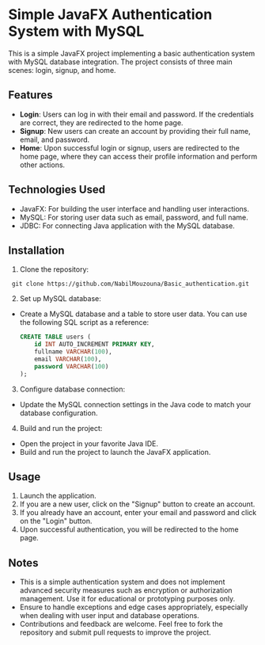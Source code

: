 # Simple JavaFX Authentication System with MySQL

This is a simple JavaFX project implementing a basic authentication system with MySQL database integration. The project consists of three main scenes: login, signup, and home.

## Features

- **Login**: Users can log in with their email and password. If the credentials are correct, they are redirected to the home page.
- **Signup**: New users can create an account by providing their full name, email, and password.
- **Home**: Upon successful login or signup, users are redirected to the home page, where they can access their profile information and perform other actions.

## Technologies Used

- JavaFX: For building the user interface and handling user interactions.
- MySQL: For storing user data such as email, password, and full name.
- JDBC: For connecting Java application with the MySQL database.

## Installation

1. Clone the repository:
```
 git clone https://github.com/NabilMouzouna/Basic_authentication.git
```

2. Set up MySQL database:

- Create a MySQL database and a table to store user data. You can use the following SQL script as a reference:

  ```sql
  CREATE TABLE users (
      id INT AUTO_INCREMENT PRIMARY KEY,
      fullname VARCHAR(100),
      email VARCHAR(100),
      password VARCHAR(100)
  );
  ```

3. Configure database connection:

- Update the MySQL connection settings in the Java code to match your database configuration.

4. Build and run the project:

- Open the project in your favorite Java IDE.
- Build and run the project to launch the JavaFX application.

## Usage

1. Launch the application.
2. If you are a new user, click on the "Signup" button to create an account.
3. If you already have an account, enter your email and password and click on the "Login" button.
4. Upon successful authentication, you will be redirected to the home page.

## Notes

- This is a simple authentication system and does not implement advanced security measures such as encryption or authorization management. Use it for educational or prototyping purposes only.
- Ensure to handle exceptions and edge cases appropriately, especially when dealing with user input and database operations.
- Contributions and feedback are welcome. Feel free to fork the repository and submit pull requests to improve the project.
